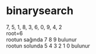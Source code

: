 # binarysearch
7, 5, 1, 8, 3, 6, 0, 9, 4, 2 \
root=6 \
rootun sağında 7 8 9 bulunur\
rootun solunda 5 4 3 2 1 0 bulunur
